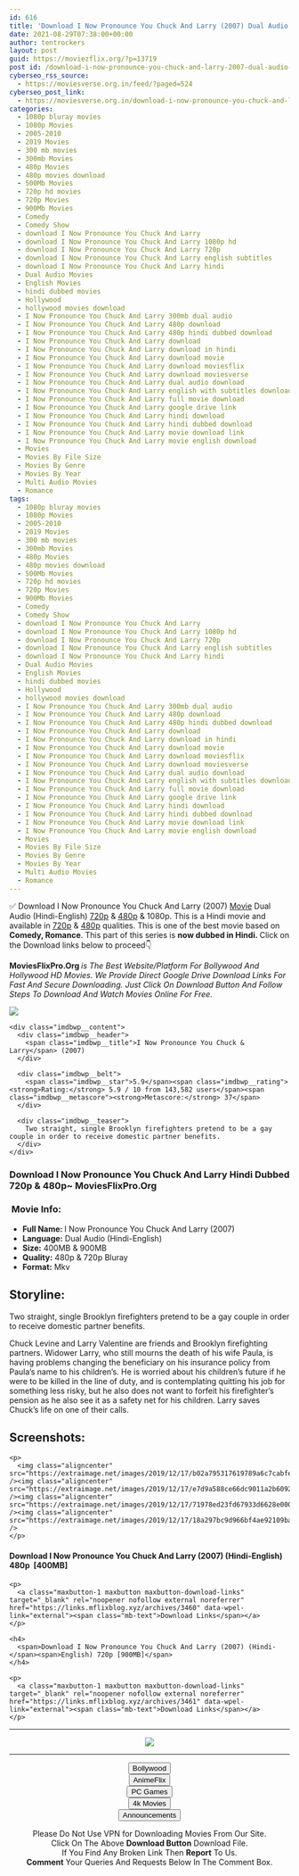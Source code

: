 ```yaml
---
id: 616
title: 'Download I Now Pronounce You Chuck And Larry (2007) Dual Audio (Hindi-English) 480p [400MB] || 720p [900MB]'
date: 2021-08-29T07:38:00+00:00
author: tentrockers
layout: post
guid: https://moviezflix.org/?p=13719
post id: /download-i-now-pronounce-you-chuck-and-larry-2007-dual-audio-hindi-english-480p-400mb-720p-900mb/
cyberseo_rss_source:
  - https://moviesverse.org.in/feed/?paged=524
cyberseo_post_link:
  - https://moviesverse.org.in/download-i-now-pronounce-you-chuck-and-larry-2007-hindi-480p-72p/
categories:
  - 1080p bluray movies
  - 1080p Movies
  - 2005-2010
  - 2019 Movies
  - 300 mb movies
  - 300mb Movies
  - 480p Movies
  - 480p movies download
  - 500Mb Movies
  - 720p hd movies
  - 720p Movies
  - 900Mb Movies
  - Comedy
  - Comedy Show
  - download I Now Pronounce You Chuck And Larry
  - download I Now Pronounce You Chuck And Larry 1080p hd
  - download I Now Pronounce You Chuck And Larry 720p
  - download I Now Pronounce You Chuck And Larry english subtitles
  - download I Now Pronounce You Chuck And Larry hindi
  - Dual Audio Movies
  - English Movies
  - hindi dubbed movies
  - Hollywood
  - hollywood movies download
  - I Now Pronounce You Chuck And Larry 300mb dual audio
  - I Now Pronounce You Chuck And Larry 480p download
  - I Now Pronounce You Chuck And Larry 480p hindi dubbed download
  - I Now Pronounce You Chuck And Larry download
  - I Now Pronounce You Chuck And Larry download in hindi
  - I Now Pronounce You Chuck And Larry download movie
  - I Now Pronounce You Chuck And Larry download moviesflix
  - I Now Pronounce You Chuck And Larry download moviesverse
  - I Now Pronounce You Chuck And Larry dual audio download
  - I Now Pronounce You Chuck And Larry english with subtitles download
  - I Now Pronounce You Chuck And Larry full movie download
  - I Now Pronounce You Chuck And Larry google drive link
  - I Now Pronounce You Chuck And Larry hindi download
  - I Now Pronounce You Chuck And Larry hindi dubbed download
  - I Now Pronounce You Chuck And Larry movie download link
  - I Now Pronounce You Chuck And Larry movie english download
  - Movies
  - Movies By File Size
  - Movies By Genre
  - Movies By Year
  - Multi Audio Movies
  - Romance
tags:
  - 1080p bluray movies
  - 1080p Movies
  - 2005-2010
  - 2019 Movies
  - 300 mb movies
  - 300mb Movies
  - 480p Movies
  - 480p movies download
  - 500Mb Movies
  - 720p hd movies
  - 720p Movies
  - 900Mb Movies
  - Comedy
  - Comedy Show
  - download I Now Pronounce You Chuck And Larry
  - download I Now Pronounce You Chuck And Larry 1080p hd
  - download I Now Pronounce You Chuck And Larry 720p
  - download I Now Pronounce You Chuck And Larry english subtitles
  - download I Now Pronounce You Chuck And Larry hindi
  - Dual Audio Movies
  - English Movies
  - hindi dubbed movies
  - Hollywood
  - hollywood movies download
  - I Now Pronounce You Chuck And Larry 300mb dual audio
  - I Now Pronounce You Chuck And Larry 480p download
  - I Now Pronounce You Chuck And Larry 480p hindi dubbed download
  - I Now Pronounce You Chuck And Larry download
  - I Now Pronounce You Chuck And Larry download in hindi
  - I Now Pronounce You Chuck And Larry download movie
  - I Now Pronounce You Chuck And Larry download moviesflix
  - I Now Pronounce You Chuck And Larry download moviesverse
  - I Now Pronounce You Chuck And Larry dual audio download
  - I Now Pronounce You Chuck And Larry english with subtitles download
  - I Now Pronounce You Chuck And Larry full movie download
  - I Now Pronounce You Chuck And Larry google drive link
  - I Now Pronounce You Chuck And Larry hindi download
  - I Now Pronounce You Chuck And Larry hindi dubbed download
  - I Now Pronounce You Chuck And Larry movie download link
  - I Now Pronounce You Chuck And Larry movie english download
  - Movies
  - Movies By File Size
  - Movies By Genre
  - Movies By Year
  - Multi Audio Movies
  - Romance
---
```

<div class="thecontent clearfix">
  <p>
    ✅ Download I Now Pronounce You Chuck And Larry (2007) <a href="https://moviesverse.org.in/category/movies/" data-wpel-link="internal">Movie</a> Dual Audio (Hindi-English) <a href="https://moviesverse.org.in/720p-movies/" data-wpel-link="internal">720p</a>&nbsp;&&nbsp;<a href="https://moviesverse.org.in/480p-movies/" data-wpel-link="internal">480p</a> & 1080p. This is a Hindi movie and available in <a href="https://moviesverse.org.in/720p-movies/" data-wpel-link="internal">720p</a>&nbsp;&&nbsp;<a href="https://moviesverse.org.in/480p-movies/" data-wpel-link="internal">480p</a> qualities. This is one of the best movie based on <strong>Comedy, Romance</strong>. This part of this series is <strong>now dubbed in <span>Hindi.&nbsp;</span></strong><span>Click on the Download links below to proceed👇</span>
  </p>
  
  <p>
    <strong><span>MoviesFlixPro.Org&nbsp;</span></strong><em>is The Best Website/Platform For Bollywood And Hollywood HD Movies. We Provide Direct Google Drive Download Links For Fast And Secure Downloading. Just Click On Download Button And Follow Steps To&nbsp;Download And Watch Movies Online For Free.</em>
  </p>
  
  <div class="imdbwp imdbwp--movie dark">
    <div class="imdbwp__thumb">
      <a class="imdbwp__link" target="_blank" title="I Now Pronounce You Chuck & Larry" href="https://www.imdb.com/title/tt0762107/" rel="nofollow external noopener noreferrer" data-wpel-link="external"><img class="imdbwp__img" src="https://m.media-amazon.com/images/M/MV5BMTM4NDQ3NDQ3Nl5BMl5BanBnXkFtZTcwMjE4NjY0MQ@@._V1_SX300.jpg" /></a>
    </div>
    
    <div class="imdbwp__content">
      <div class="imdbwp__header">
        <span class="imdbwp__title">I Now Pronounce You Chuck & Larry</span> (2007)
      </div>
      
      <div class="imdbwp__belt">
        <span class="imdbwp__star">5.9</span><span class="imdbwp__rating"><strong>Rating:</strong> 5.9 / 10 from 143,582 users</span><span class="imdbwp__metascore"><strong>Metascore:</strong> 37</span>
      </div>
      
      <div class="imdbwp__teaser">
        Two straight, single Brooklyn firefighters pretend to be a gay couple in order to receive domestic partner benefits.
      </div>
    </div>
  </div>
  
  <h3>
    <span>Download I Now Pronounce You Chuck And Larry Hindi Dubbed 720p & 480p~ MoviesFlixPro.Org</span>
  </h3>
  
  <h3>
    <span>&nbsp;Movie Info:&nbsp;</span>
  </h3>
  
  <ul>
    <li>
      <strong>Full Name: </strong>I Now Pronounce You Chuck And Larry (2007)
    </li>
    <li>
      <strong>Language:</strong> Dual Audio (Hindi-English)
    </li>
    <li>
      <strong>Size:</strong> 400MB & 900MB
    </li>
    <li>
      <strong>Quality:</strong> 480p & 720p Bluray
    </li>
    <li>
      <strong>Format:</strong>&nbsp;Mkv
    </li>
  </ul>
  
  <h2>
    <span>Storyline:</span>
  </h2>
  
  <p>
    Two straight, single Brooklyn firefighters pretend to be a gay couple in order to receive domestic partner benefits.
  </p>
  
  <div>
    Chuck Levine and Larry Valentine are friends and Brooklyn firefighting partners. Widower Larry, who still mourns the death of his wife Paula, is having problems changing the beneficiary on his insurance policy from Paula’s name to his children’s. He is worried about his children’s future if he were to be killed in the line of duty, and is contemplating quitting his job for something less risky, but he also does not want to forfeit his firefighter’s pension as he also see it as a safety net for his children. Larry saves Chuck’s life on one of their calls.
  </div>
  
  <div class="summary_text">
    <h2>
      <span>Screenshots:</span>
    </h2>
    
    <p>
      <img class="aligncenter" src="https://extraimage.net/images/2019/12/17/b02a795317619789a6c7cabfeb4ed0c4.jpg" /><img class="aligncenter" src="https://extraimage.net/images/2019/12/17/e7d9a588ce66dc9011a2b6092be4f210.jpg" /><img class="aligncenter" src="https://extraimage.net/images/2019/12/17/71978ed23fd67933d6628e0000bdb32e.jpg" /><img class="aligncenter" src="https://extraimage.net/images/2019/12/17/18a297bc9d966bf4ae92109ba7365a26.jpg" />
    </p>
  </div>
  
  <div class="inline canwrap">
    <h4>
      <span>Download I Now Pronounce You Chuck And Larry (2007) (Hindi-English) </span><span>480p&nbsp; [400MB]</span>
    </h4>
    
    <p>
      <a class="maxbutton-1 maxbutton maxbutton-download-links" target="_blank" rel="noopener nofollow external noreferrer" href="https://links.mflixblog.xyz/archives/3460" data-wpel-link="external"><span class="mb-text">Download Links</span></a>
    </p>
    
    <h4>
      <span>Download I Now Pronounce You Chuck And Larry (2007) (Hindi-</span><span>English) 720p [900MB]</span>
    </h4>
    
    <p>
      <a class="maxbutton-1 maxbutton maxbutton-download-links" target="_blank" rel="noopener nofollow external noreferrer" href="https://links.mflixblog.xyz/archives/3461" data-wpel-link="external"><span class="mb-text">Download Links</span></a>
    </p>
  </div>
</div>

<center>
  </p> 
  
  <hr />
  
  <p>
    <a href="http://gdrivepro.xyz/join.php" data-wpel-link="external" target="_blank" rel="nofollow external noopener noreferrer"><img src="https://i.imgur.com/FhMdWdW.png" /></a>
  </p>
  
  <hr />
  
  <p>
    <a href="https://dogemovies.xyz" target="_blank" data-wpel-link="external" rel="nofollow external noopener noreferrer"><button class="button button5">Bollywood</button></a><br /> <a href="https://animeflix.in" target="_blank" data-wpel-link="external" rel="nofollow external noopener noreferrer"><button class="button button5">AnimeFlix</button></a><br /> <a href="https://gamesflix.net/" target="_blank" data-wpel-link="external" rel="nofollow external noopener noreferrer"><button class="button button5">PC Games</button></a><br /> <a href="https://uhdmovies.in" target="_blank" data-wpel-link="external" rel="nofollow external noopener noreferrer"><button class="button button5">4k Movies</button></a><br /> <a href="https://moviesverse.org.in/announcements/" target="_blank" data-wpel-link="internal" rel="noopener"><button class="button button5">Announcements</button></a>
  </p>
  
  <div class="alert alert-danger">
    Please Do Not Use VPN for Downloading Movies From Our Site.
  </div>
  
  <div class="alert alert-success">
    Click On The Above <strong>Download Button</strong> Download File.
  </div>
  
  <div class="alert alert-warning">
    If You Find Any Broken Link Then <strong>Report</strong> To Us.
  </div>
  
  <div class="alert alert-info">
    <strong>Comment</strong> Your Queries And Requests Below In The Comment Box.
  </div>
  
  <p>
    </center>
  </p>